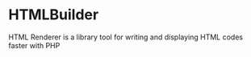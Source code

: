 # HTMLBuilder
HTML Renderer is a library tool for writing and displaying HTML codes faster with PHP

